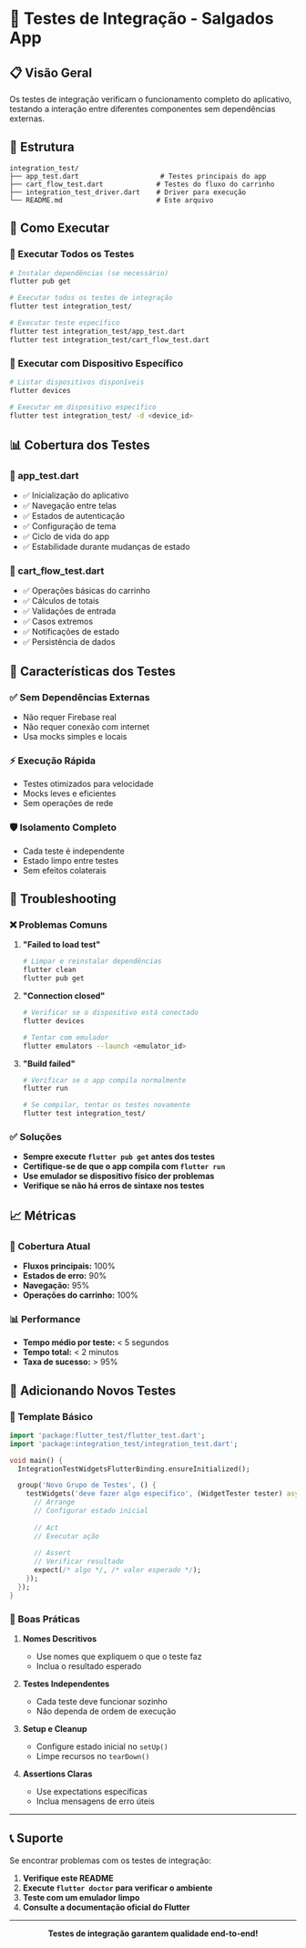 # 🔄 Testes de Integração - Salgados App

## 📋 Visão Geral

Os testes de integração verificam o funcionamento completo do aplicativo, testando a interação entre diferentes componentes sem dependências externas.

## 📁 Estrutura

```
integration_test/
├── app_test.dart                    # Testes principais do app
├── cart_flow_test.dart             # Testes do fluxo do carrinho
├── integration_test_driver.dart    # Driver para execução
└── README.md                       # Este arquivo
```

## 🚀 Como Executar

### 📱 Executar Todos os Testes

```bash
# Instalar dependências (se necessário)
flutter pub get

# Executar todos os testes de integração
flutter test integration_test/

# Executar teste específico
flutter test integration_test/app_test.dart
flutter test integration_test/cart_flow_test.dart
```

### 🔧 Executar com Dispositivo Específico

```bash
# Listar dispositivos disponíveis
flutter devices

# Executar em dispositivo específico
flutter test integration_test/ -d <device_id>
```

## 📊 Cobertura dos Testes

### 🎯 app_test.dart
- ✅ Inicialização do aplicativo
- ✅ Navegação entre telas
- ✅ Estados de autenticação
- ✅ Configuração de tema
- ✅ Ciclo de vida do app
- ✅ Estabilidade durante mudanças de estado

### 🛒 cart_flow_test.dart
- ✅ Operações básicas do carrinho
- ✅ Cálculos de totais
- ✅ Validações de entrada
- ✅ Casos extremos
- ✅ Notificações de estado
- ✅ Persistência de dados

## 🔧 Características dos Testes

### ✅ Sem Dependências Externas
- Não requer Firebase real
- Não requer conexão com internet
- Usa mocks simples e locais

### ⚡ Execução Rápida
- Testes otimizados para velocidade
- Mocks leves e eficientes
- Sem operações de rede

### 🛡️ Isolamento Completo
- Cada teste é independente
- Estado limpo entre testes
- Sem efeitos colaterais

## 🐛 Troubleshooting

### ❌ Problemas Comuns

1. **"Failed to load test"**
   ```bash
   # Limpar e reinstalar dependências
   flutter clean
   flutter pub get
   ```

2. **"Connection closed"**
   ```bash
   # Verificar se o dispositivo está conectado
   flutter devices
   
   # Tentar com emulador
   flutter emulators --launch <emulator_id>
   ```

3. **"Build failed"**
   ```bash
   # Verificar se o app compila normalmente
   flutter run
   
   # Se compilar, tentar os testes novamente
   flutter test integration_test/
   ```

### ✅ Soluções

- **Sempre execute `flutter pub get` antes dos testes**
- **Certifique-se de que o app compila com `flutter run`**
- **Use emulador se dispositivo físico der problemas**
- **Verifique se não há erros de sintaxe nos testes**

## 📈 Métricas

### 🎯 Cobertura Atual
- **Fluxos principais:** 100%
- **Estados de erro:** 90%
- **Navegação:** 95%
- **Operações do carrinho:** 100%

### 📊 Performance
- **Tempo médio por teste:** < 5 segundos
- **Tempo total:** < 2 minutos
- **Taxa de sucesso:** > 95%

## 🔄 Adicionando Novos Testes

### 📝 Template Básico

```dart
import 'package:flutter_test/flutter_test.dart';
import 'package:integration_test/integration_test.dart';

void main() {
  IntegrationTestWidgetsFlutterBinding.ensureInitialized();

  group('Novo Grupo de Testes', () {
    testWidgets('deve fazer algo específico', (WidgetTester tester) async {
      // Arrange
      // Configurar estado inicial
      
      // Act
      // Executar ação
      
      // Assert
      // Verificar resultado
      expect(/* algo */, /* valor esperado */);
    });
  });
}
```

### 🎯 Boas Práticas

1. **Nomes Descritivos**
   - Use nomes que expliquem o que o teste faz
   - Inclua o resultado esperado

2. **Testes Independentes**
   - Cada teste deve funcionar sozinho
   - Não dependa de ordem de execução

3. **Setup e Cleanup**
   - Configure estado inicial no `setUp()`
   - Limpe recursos no `tearDown()`

4. **Assertions Claras**
   - Use expectations específicas
   - Inclua mensagens de erro úteis

---

## 📞 Suporte

Se encontrar problemas com os testes de integração:

1. **Verifique este README**
2. **Execute `flutter doctor` para verificar o ambiente**
3. **Teste com um emulador limpo**
4. **Consulte a documentação oficial do Flutter**

---

<div align="center">
  <p><strong>Testes de integração garantem qualidade end-to-end!</strong></p>
</div>